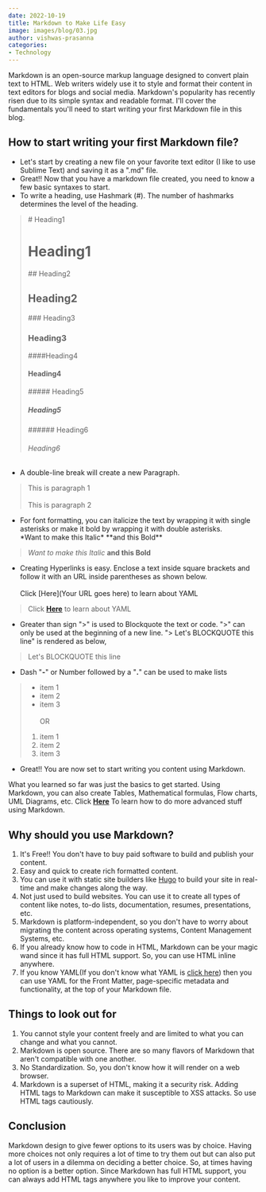 ```yaml
---
date: 2022-10-19
title: Markdown to Make Life Easy
image: images/blog/03.jpg
author: vishwas-prasanna
categories:
- Technology
---
```

Markdown is an open-source markup language designed to convert plain text to HTML. Web writers widely use it to style and format their content in text editors for blogs and social media. Markdown's popularity has recently risen due to its simple syntax and readable format. I'll cover the fundamentals you'll need to start writing your first Markdown file in this blog.


## How to start writing your first Markdown file?
- Let's start by creating a new file on your favorite text editor (I like to use Sublime Text) and saving it as a ".md" file.
- Great!! Now that you have a markdown file created, you need to know a few basic syntaxes to start.
- To write a heading, use Hashmark (#). The number of hashmarks determines the level of the heading.
>\# Heading1 
># Heading1</br>
>\#\# Heading2  
>## Heading2 </br>
>\#\#\# Heading3 
>### Heading3</br>
>\#\#\#\#Heading4 
>#### Heading4</br>
>\#\#\#\#\# Heading5 
>##### Heading5</br>
>\#\#\#\#\#\# Heading6 
>###### Heading6
- A double-line break will create a new Paragraph.
> This is paragraph 1</br></br>This is paragraph 2
- For font formatting, you can italicize the text by wrapping it with single asterisks or make it bold by wrapping it with double asterisks.</br>
\*Want to make this Italic\* \*\*and this Bold\*\*
> *Want to make this Italic* **and this Bold**
- Creating Hyperlinks is easy. Enclose a text inside square brackets and follow it with an URL inside parentheses as shown below.</br></br>
Click \[Here\](Your URL goes here) to learn about YAML
> Click [**Here**](https://intelops.ai/blog/Hacking-YAML-to-your-benefit/) to learn about YAML
- Greater than sign ">" is used to Blockquote the text or code. ">" can only be used at the beginning of a new line.
"\> Let's BLOCKQUOTE this line" is rendered as below,
> Let's BLOCKQUOTE this line
- Dash "**\-**" or Number followed by a "**.**" can be used to make lists
> - item 1 
> - item 2 
> - item 3
</br></br>OR
> 1. item 1
> 2. item 2
> 3. item 3
- Great!! You are now set to start writing you content using Markdown.

What you learned so far was just the basics to get started. Using Markdown, you can also create Tables, Mathematical formulas, Flow charts, UML Diagrams, etc. Click [**Here**](https://www.raravind.com/blog/web-development/7-advanced-markdown-tips) To learn how to do more advanced stuff using Markdown.

## Why should you use Markdown?
1. It's Free!! You don't have to buy paid software to build and publish your content.
2. Easy and quick to create rich formatted content.
3. You can use it with static site builders like [Hugo](https://gohugo.io/) to build your site in real-time and make changes along the way.
4. Not just used to build websites. You can use it to create all types of content like notes, to-do lists, documentation, resumes, presentations, etc.
5. Markdown is platform-independent, so you don't have to worry about migrating the content across operating systems, Content Management Systems, etc.
6. If you already know how to code in HTML, Markdown can be your magic wand since it has full HTML support. So, you can use HTML inline anywhere.
7. If you know YAML(If you don't know what YAML is [click here](https://intelops.ai/blog/Hacking-YAML-to-your-benefit/)) then you can use YAML for the Front Matter, page-specific metadata and functionality, at the top of your Markdown file.

## Things to look out for
1. You cannot style your content freely and are limited to what you can change and what you cannot.
2. Markdown is open source. There are so many flavors of Markdown that aren't compatible with one another.
3. No Standardization. So, you don't know how it will render on a web browser.
4. Markdown is a superset of HTML, making it a security risk. Adding HTML tags to Markdown can make it susceptible to XSS attacks. So use HTML tags cautiously.

## Conclusion
Markdown design to give fewer options to its users was by choice. Having more choices not only requires a lot of time to try them out but can also put a lot of users in a dilemma on deciding a better choice. So, at times having no option is a better option. Since Markdown has full HTML support, you can always add HTML tags anywhere you like to improve your content.

